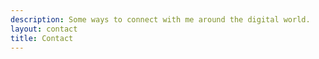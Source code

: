 ```yaml
---
description: Some ways to connect with me around the digital world.
layout: contact
title: Contact
---
```

